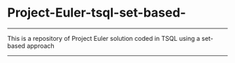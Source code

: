 # Project-Euler-tsql-set-based-

-------------------------------------------------------------------------------------------

This is a repository of Project Euler solution coded in TSQL using a set-based approach

 
-------------------------------------------------------------------------------------------
